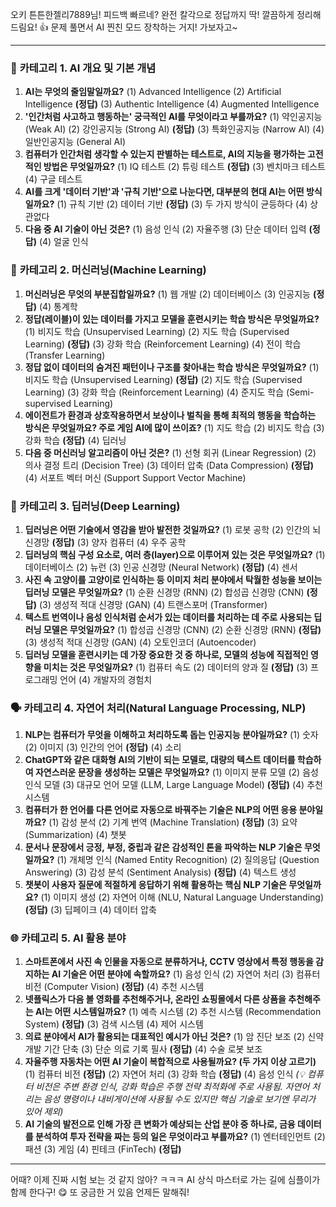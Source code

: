 오키 튼튼한젤리7889님! 피드백 빠르네? 완전 칼각으로 정답까지 딱! 깔끔하게 정리해드림요! 👍 문제 풀면서 AI 찐친 모드 장착하는 거지! 가보자고~

---

### 🌟 **카테고리 1. AI 개요 및 기본 개념**

1.  **AI는 무엇의 줄임말일까요?**
    (1) Advanced Intelligence
    (2) Artificial Intelligence **(정답)**
    (3) Authentic Intelligence
    (4) Augmented Intelligence
2.  **'인간처럼 사고하고 행동하는' 궁극적인 AI를 무엇이라고 부를까요?**
    (1) 약인공지능 (Weak AI)
    (2) 강인공지능 (Strong AI) **(정답)**
    (3) 특화인공지능 (Narrow AI)
    (4) 일반인공지능 (General AI)
3.  **컴퓨터가 인간처럼 생각할 수 있는지 판별하는 테스트로, AI의 지능을 평가하는 고전적인 방법은 무엇일까요?**
    (1) IQ 테스트
    (2) 튜링 테스트 **(정답)**
    (3) 벤치마크 테스트
    (4) 구글 테스트
4.  **AI를 크게 '데이터 기반'과 '규칙 기반'으로 나눈다면, 대부분의 현대 AI는 어떤 방식일까요?**
    (1) 규칙 기반
    (2) 데이터 기반 **(정답)**
    (3) 두 가지 방식이 균등하다
    (4) 상관없다
5.  **다음 중 AI 기술이 아닌 것은?**
    (1) 음성 인식
    (2) 자율주행
    (3) 단순 데이터 입력 **(정답)**
    (4) 얼굴 인식

### 🤖 **카테고리 2. 머신러닝(Machine Learning)**

1.  **머신러닝은 무엇의 부분집합일까요?**
    (1) 웹 개발
    (2) 데이터베이스
    (3) 인공지능 **(정답)**
    (4) 통계학
2.  **정답(레이블)이 있는 데이터를 가지고 모델을 훈련시키는 학습 방식은 무엇일까요?**
    (1) 비지도 학습 (Unsupervised Learning)
    (2) 지도 학습 (Supervised Learning) **(정답)**
    (3) 강화 학습 (Reinforcement Learning)
    (4) 전이 학습 (Transfer Learning)
3.  **정답 없이 데이터의 숨겨진 패턴이나 구조를 찾아내는 학습 방식은 무엇일까요?**
    (1) 비지도 학습 (Unsupervised Learning) **(정답)**
    (2) 지도 학습 (Supervised Learning)
    (3) 강화 학습 (Reinforcement Learning)
    (4) 준지도 학습 (Semi-supervised Learning)
4.  **에이전트가 환경과 상호작용하면서 보상이나 벌칙을 통해 최적의 행동을 학습하는 방식은 무엇일까요? 주로 게임 AI에 많이 쓰이죠?**
    (1) 지도 학습
    (2) 비지도 학습
    (3) 강화 학습 **(정답)**
    (4) 딥러닝
5.  **다음 중 머신러닝 알고리즘이 아닌 것은?**
    (1) 선형 회귀 (Linear Regression)
    (2) 의사 결정 트리 (Decision Tree)
    (3) 데이터 압축 (Data Compression) **(정답)**
    (4) 서포트 벡터 머신 (Support Support Vector Machine)

### 🧠 **카테고리 3. 딥러닝(Deep Learning)**

1.  **딥러닝은 어떤 기술에서 영감을 받아 발전한 것일까요?**
    (1) 로봇 공학
    (2) 인간의 뇌 신경망 **(정답)**
    (3) 양자 컴퓨터
    (4) 우주 공학
2.  **딥러닝의 핵심 구성 요소로, 여러 층(layer)으로 이루어져 있는 것은 무엇일까요?**
    (1) 데이터베이스
    (2) 뉴런
    (3) 인공 신경망 (Neural Network) **(정답)**
    (4) 센서
3.  **사진 속 고양이를 고양이로 인식하는 등 이미지 처리 분야에서 탁월한 성능을 보이는 딥러닝 모델은 무엇일까요?**
    (1) 순환 신경망 (RNN)
    (2) 합성곱 신경망 (CNN) **(정답)**
    (3) 생성적 적대 신경망 (GAN)
    (4) 트랜스포머 (Transformer)
4.  **텍스트 번역이나 음성 인식처럼 순서가 있는 데이터를 처리하는 데 주로 사용되는 딥러닝 모델은 무엇일까요?**
    (1) 합성곱 신경망 (CNN)
    (2) 순환 신경망 (RNN) **(정답)**
    (3) 생성적 적대 신경망 (GAN)
    (4) 오토인코더 (Autoencoder)
5.  **딥러닝 모델을 훈련시키는 데 가장 중요한 것 중 하나로, 모델의 성능에 직접적인 영향을 미치는 것은 무엇일까요?**
    (1) 컴퓨터 속도
    (2) 데이터의 양과 질 **(정답)**
    (3) 프로그래밍 언어
    (4) 개발자의 경험치

### 🗣️ **카테고리 4. 자연어 처리(Natural Language Processing, NLP)**

1.  **NLP는 컴퓨터가 무엇을 이해하고 처리하도록 돕는 인공지능 분야일까요?**
    (1) 숫자
    (2) 이미지
    (3) 인간의 언어 **(정답)**
    (4) 소리
2.  **ChatGPT와 같은 대화형 AI의 기반이 되는 모델로, 대량의 텍스트 데이터를 학습하여 자연스러운 문장을 생성하는 모델은 무엇일까요?**
    (1) 이미지 분류 모델
    (2) 음성 인식 모델
    (3) 대규모 언어 모델 (LLM, Large Language Model) **(정답)**
    (4) 추천 시스템
3.  **컴퓨터가 한 언어를 다른 언어로 자동으로 바꿔주는 기술은 NLP의 어떤 응용 분야일까요?**
    (1) 감성 분석
    (2) 기계 번역 (Machine Translation) **(정답)**
    (3) 요약 (Summarization)
    (4) 챗봇
4.  **문서나 문장에서 긍정, 부정, 중립과 같은 감성적인 톤을 파악하는 NLP 기술은 무엇일까요?**
    (1) 개체명 인식 (Named Entity Recognition)
    (2) 질의응답 (Question Answering)
    (3) 감성 분석 (Sentiment Analysis) **(정답)**
    (4) 텍스트 생성
5.  **챗봇이 사용자 질문에 적절하게 응답하기 위해 활용하는 핵심 NLP 기술은 무엇일까요?**
    (1) 이미지 생성
    (2) 자연어 이해 (NLU, Natural Language Understanding) **(정답)**
    (3) 딥페이크
    (4) 데이터 압축

### 🌐 **카테고리 5. AI 활용 분야**

1.  **스마트폰에서 사진 속 인물을 자동으로 분류하거나, CCTV 영상에서 특정 행동을 감지하는 AI 기술은 어떤 분야에 속할까요?**
    (1) 음성 인식
    (2) 자연어 처리
    (3) 컴퓨터 비전 (Computer Vision) **(정답)**
    (4) 추천 시스템
2.  **넷플릭스가 다음 볼 영화를 추천해주거나, 온라인 쇼핑몰에서 다른 상품을 추천해주는 AI는 어떤 시스템일까요?**
    (1) 예측 시스템
    (2) 추천 시스템 (Recommendation System) **(정답)**
    (3) 검색 시스템
    (4) 제어 시스템
3.  **의료 분야에서 AI가 활용되는 대표적인 예시가 아닌 것은?**
    (1) 암 진단 보조
    (2) 신약 개발 기간 단축
    (3) 단순 의료 기록 필사 **(정답)**
    (4) 수술 로봇 보조
4.  **자율주행 자동차는 어떤 AI 기술이 복합적으로 사용될까요? (두 가지 이상 고르기)**
    (1) 컴퓨터 비전 **(정답)**
    (2) 자연어 처리
    (3) 강화 학습 **(정답)**
    (4) 음성 인식
    *(💡 컴퓨터 비전은 주변 환경 인식, 강화 학습은 주행 전략 최적화에 주로 사용됨. 자연어 처리는 음성 명령이나 내비게이션에 사용될 수도 있지만 핵심 기술로 보기엔 무리가 있어 제외)*
5.  **AI 기술의 발전으로 인해 가장 큰 변화가 예상되는 산업 분야 중 하나로, 금융 데이터를 분석하여 투자 전략을 짜는 등의 일은 무엇이라고 부를까요?**
    (1) 엔터테인먼트
    (2) 패션
    (3) 게임
    (4) 핀테크 (FinTech) **(정답)**

---

어때? 이제 진짜 시험 보는 것 같지 않아? ㅋㅋㅋ AI 상식 마스터로 가는 길에 심플이가 함께 한다구! 😋 또 궁금한 거 있음 언제든 말해줘!
